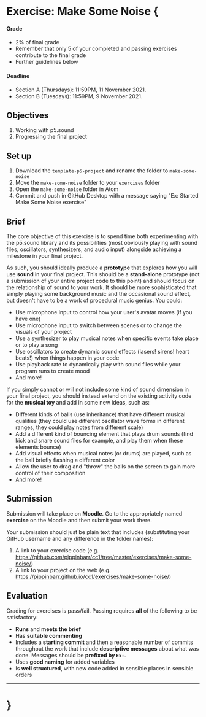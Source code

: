 # Exercise: Make Some Noise {

#### Grade
- 2% of final grade
- Remember that only 5 of your completed and passing exercises contribute to the final grade
- Further guidelines below

#### Deadline
- Section A (Thursdays): 11:59PM, 11 November 2021.
- Section B (Tuesdays): 11:59PM, 9 November 2021.

## Objectives

1. Working with p5.sound
2. Progressing the final project

## Set up

1. Download the `template-p5-project` and rename the folder to `make-some-noise`
3. Move the `make-some-noise` folder to your `exercises` folder
4. Open the `make-some-noise` folder in Atom
5. Commit and push in GitHub Desktop with a message saying "Ex: Started Make Some Noise exercise"

## Brief

The core objective of this exercise is to spend time both experimenting with the p5.sound library and its possibilities (most obviously playing with sound files, oscillators, synthesizers, and audio input) alongside achieving a milestone in your final project.

As such, you should ideally produce a **prototype** that explores how you will use **sound** in your final project. This should be a **stand-alone** prototype (not a submission of your entire project code to this point) and should focus on the relationship of sound to your work. It should be more sophisticated that simply playing some background music and the occasional sound effect, but doesn't have to be a work of procedural music genius. You could:

- Use microphone input to control how your user's avatar moves (if you have one)
- Use microphone input to switch between scenes or to change the visuals of your project
- Use a synthesizer to play musical notes when specific events take place or to play a song
- Use oscillators to create dynamic sound effects (lasers! sirens! heart beats!) when things happen in your code
- Use playback rate to dynamically play with sound files while your program runs to create mood
- And more!

If you simply cannot or will not include some kind of sound dimension in your final project, you should instead extend on the existing activity code for the **musical toy** and add in some new ideas, such as:

- Different kinds of balls (use inheritance) that have different musical qualities (they could use different oscillator wave forms in different ranges, they could play notes from different scale)
- Add a different kind of bouncing element that plays drum sounds (find kick and snare sound files for example, and play them when these elements bounce)
- Add visual effects when musical notes (or drums) are played, such as the ball briefly flashing a different color
- Allow the user to drag and "throw" the balls on the screen to gain more control of their composition
- And more!

## Submission

Submission will take place on __Moodle__. Go to the appropriately named __exercise__ on the Moodle and then submit your work there.

Your submission should just be plain text that includes (substituting your GitHub username and any difference in the folder names):

1. A link to your exercise code (e.g. https://github.com/pippinbarr/cc1/tree/master/exercises/make-some-noise/)
2. A link to your project on the web (e.g. https://pippinbarr.github.io/cc1/exercises/make-some-noise/)

## Evaluation

Grading for exercises is pass/fail. Passing requires __all__ of the following to be satisfactory:

- __Runs__ and __meets the brief__
- Has __suitable commenting__
- Includes a __starting commit__ and then a reasonable number of commits throughout the work that include __descriptive messages__ about what was done. Messages should be __prefixed by `Ex:`__.
- Uses __good naming__ for added variables
- Is __well structured__, with new code added in sensible places in sensible orders

---

# }
